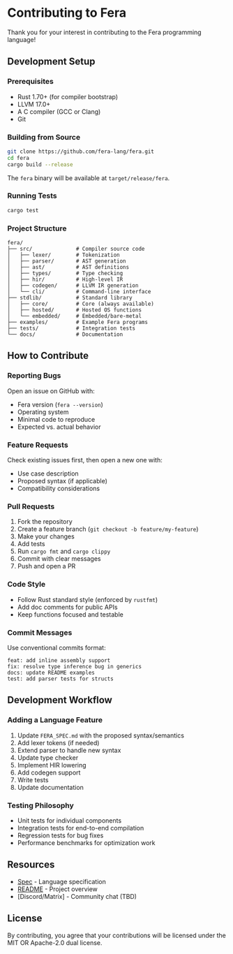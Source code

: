 # Contributing to Fera

Thank you for your interest in contributing to the Fera programming language!

## Development Setup

### Prerequisites
- Rust 1.70+ (for compiler bootstrap)
- LLVM 17.0+
- A C compiler (GCC or Clang)
- Git

### Building from Source

```bash
git clone https://github.com/fera-lang/fera.git
cd fera
cargo build --release
```

The `fera` binary will be available at `target/release/fera`.

### Running Tests

```bash
cargo test
```

### Project Structure

```
fera/
├── src/              # Compiler source code
│   ├── lexer/        # Tokenization
│   ├── parser/       # AST generation
│   ├── ast/          # AST definitions
│   ├── types/        # Type checking
│   ├── hir/          # High-level IR
│   ├── codegen/      # LLVM IR generation
│   └── cli/          # Command-line interface
├── stdlib/           # Standard library
│   ├── core/         # Core (always available)
│   ├── hosted/       # Hosted OS functions
│   └── embedded/     # Embedded/bare-metal
├── examples/         # Example Fera programs
├── tests/            # Integration tests
└── docs/             # Documentation

```

## How to Contribute

### Reporting Bugs

Open an issue on GitHub with:
- Fera version (`fera --version`)
- Operating system
- Minimal code to reproduce
- Expected vs. actual behavior

### Feature Requests

Check existing issues first, then open a new one with:
- Use case description
- Proposed syntax (if applicable)
- Compatibility considerations

### Pull Requests

1. Fork the repository
2. Create a feature branch (`git checkout -b feature/my-feature`)
3. Make your changes
4. Add tests
5. Run `cargo fmt` and `cargo clippy`
6. Commit with clear messages
7. Push and open a PR

### Code Style

- Follow Rust standard style (enforced by `rustfmt`)
- Add doc comments for public APIs
- Keep functions focused and testable

### Commit Messages

Use conventional commits format:
```
feat: add inline assembly support
fix: resolve type inference bug in generics
docs: update README examples
test: add parser tests for structs
```

## Development Workflow

### Adding a Language Feature

1. Update `FERA_SPEC.md` with the proposed syntax/semantics
2. Add lexer tokens (if needed)
3. Extend parser to handle new syntax
4. Update type checker
5. Implement HIR lowering
6. Add codegen support
7. Write tests
8. Update documentation

### Testing Philosophy

- Unit tests for individual components
- Integration tests for end-to-end compilation
- Regression tests for bug fixes
- Performance benchmarks for optimization work

## Resources

- [Spec](../FERA_SPEC.md) - Language specification
- [README](../README.md) - Project overview
- [Discord/Matrix] - Community chat (TBD)

## License

By contributing, you agree that your contributions will be licensed under the MIT OR Apache-2.0 dual license.

